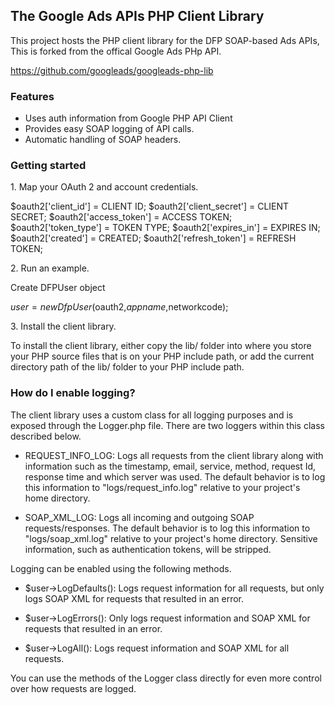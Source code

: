 ## The Google Ads APIs PHP Client Library

This project hosts the PHP client library for the DFP SOAP-based Ads APIs, This is
forked from the offical Google Ads PHp API.

https://github.com/googleads/googleads-php-lib


### Features

* Uses auth information from Google PHP API Client
* Provides easy SOAP logging of API calls.
* Automatic handling of SOAP headers.


### Getting started


1\. Map your OAuth 2 and account credentials.

$oauth2['client_id'] = CLIENT ID;
$oauth2['client_secret'] = CLIENT SECRET;
$oauth2['access_token'] = ACCESS TOKEN;
$oauth2['token_type'] = TOKEN TYPE;
$oauth2['expires_in'] = EXPIRES IN;
$oauth2['created'] = CREATED;
$oauth2['refresh_token'] = REFRESH TOKEN;



2\. Run an example.

Create DFPUser object

$user = new DfpUser($oauth2,$appname,$networkcode);

3\. Install the client library.

To install the client library, either copy the lib/ folder into where you store
your PHP source files that is on your PHP include path, or add the current
directory path of the lib/ folder to your PHP include path.


### How do I enable logging?

The client library uses a custom class for all logging purposes and is exposed
through the Logger.php file. There are two loggers within this class described
below.

  - REQUEST_INFO_LOG: Logs all requests from the client library along
    with information such as the timestamp, email, service, method,
    request Id, response time and which server was used. The default
    behavior is to log this information to "logs/request_info.log" relative to
    your project's home directory.

  - SOAP_XML_LOG: Logs all incoming and outgoing SOAP requests/responses. The
    default behavior is to log this information to "logs/soap_xml.log" relative
    to your project's home directory. Sensitive information, such as
    authentication tokens, will be stripped.

Logging can be enabled using the following methods.

  - $user->LogDefaults(): Logs request information for all requests, but only
    logs SOAP XML for requests that resulted in an error.

  - $user->LogErrors(): Only logs request information and SOAP XML for requests
    that resulted in an error.

  - $user->LogAll(): Logs request information and SOAP XML for all requests.

You can use the methods of the Logger class directly for even more control over
how requests are logged.


